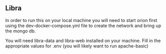 ## Libra

In order to run this on your local machine you will need to start orion first using the dev-docker-compose.yml file to create the network and bring up the mongo db.

You will need libra-data and libra-web installed on your machine.
Fill in the appropriate values for .env (you will likely want to run apache-basic)
